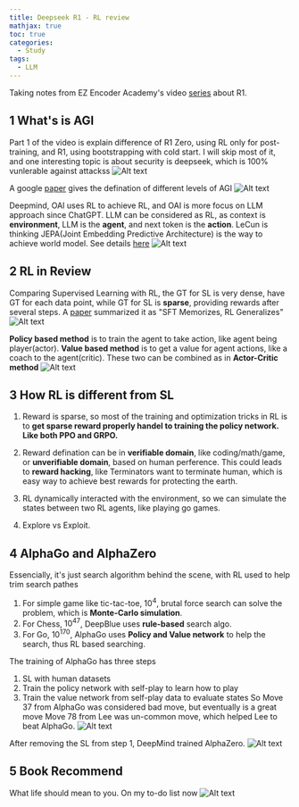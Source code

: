 ```yaml
---
title: Deepseek R1 - RL review
mathjax: true
toc: true
categories:
  - Study
tags:
  - LLM
---
```


Taking notes from EZ Encoder Academy's video [series](https://www.youtube.com/watch?v=_dLlfAPuilM) about R1. 

## 1 What's is AGI 
Part 1 of the video is explain difference of R1 Zero, using RL only for post-training, and R1, using bootstrapping with cold start. I will skip most of it, and one interesting topic is about security is deepseek, which is 100% vunlerable against attackss
![Alt text](/assets/images/2025/25-02-14-DeepseekR1-1_files/hack.png)

A google [paper](https://arxiv.org/pdf/2311.02462) gives the defination of different levels of AGI
![Alt text](/assets/images/2025/25-02-14-DeepseekR1-1_files/agi.png)

Deepmind, OAI uses RL to achieve RL, and OAI is more focus on LLM approach since ChatGPT. LLM can be considered as RL, as context is **environment**, LLM is the **agent**, and next token is the **action**. LeCun is thinking JEPA(Joint Embedding Predictive Architecture) is the way to achieve world model. See details [here](https://www.turingpost.com/p/jepa)
![Alt text](/assets/images/2025/25-02-14-DeepseekR1-1_files/dol.png)

## 2 RL in Review
Comparing Supervised Learning with RL, the GT for SL is very dense, have GT for each data point, while GT for SL is **sparse**, providing rewards after several steps.
A [paper](https://arxiv.org/pdf/2501.17161) summarized it as "SFT Memorizes, RL Generalizes"
![Alt text](/assets/images/2025/25-02-14-DeepseekR1-1_files/sftrl.png)

**Policy based method** is to train the agent to take action, like agent being player(actor). **Value based method** is to get a value for agent actions, like a coach to the agent(critic). These two can be combined as in **Actor-Critic method**
![Alt text](/assets/images/2025/25-02-14-DeepseekR1-1_files/actorcritic.png)

## 3 How RL is different from SL
1. Reward is sparse, so most of the training and optimization tricks in RL is to **get sparse reward properly handel to training the policy network. Like both PPO and GRPO.**

2. Reward defination can be in **verifiable domain**, like coding/math/game, or **unverifiable domain**, based on human perference. This could leads to **reward hacking**, like Terminators want to terminate human, which is easy way to achieve best rewards for protecting the earth. 

3. RL dynamically interacted with the environment, so we can simulate the states between two RL agents, like playing go games.

4. Explore vs Exploit. 

## 4 AlphaGo and AlphaZero
Essencially, it's just search algorithm behind the scene, with RL used to help trim search pathes
1. For simple game like tic-tac-toe, $10^4$, brutal force search can solve the problem, which is **Monte-Carlo simulation**.   
2. For Chess, $10^{47}$, DeepBlue uses **rule-based** search algo.
3. For Go, $10^{170}$, AlphaGo uses **Policy and Value network** to help the search, thus RL based searching. 

The training of AlphaGo has three steps
1. SL with human datasets
2. Train the policy network with self-play to learn how to play
3. Train the value network from self-play data to evaluate states
So Move 37 from AlphaGo was considered bad move, but eventually is a great move
Move 78 from Lee was un-common move, which helped Lee to beat AlphaGo.
![Alt text](/assets/images/2025/25-02-14-DeepseekR1-1_files/alphago.png)

After removing the SL from step 1, DeepMind trained AlphaZero.
![Alt text](/assets/images/2025/25-02-14-DeepseekR1-1_files/alphazero.png)

## 5 Book Recommend
What life should mean to you. On my to-do list now
![Alt text](/assets/images/2025/25-02-14-DeepseekR1-1_files/book.png)
